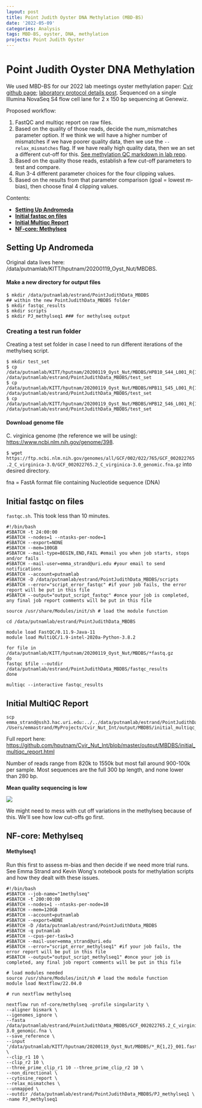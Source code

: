 ```yaml
---
layout: post
title: Point Judith Oyster DNA Methylation (MBD-BS)
date: '2022-05-09'
categories: Analysis
tags: MBD-BS, oyster, DNA, methylation
projects: Point Judith Oyster
---
```


# Point Judith Oyster DNA Methylation

We used MBD-BS for our 2022 lab meetings oyster methylation paper: [Cvir github page](https://github.com/hputnam/Cvir_Nut_Int); [laboratory protocol details post](https://github.com/hputnam/Cvir_Nut_Int#m-schedl-mbdbs-library-preps). Sequenced on a single Illumina NovaSeq S4 flow cell lane for 2 x 150 bp sequencing at Genewiz.

Proposed workflow:  
1. FastQC and multiqc report on raw files.  
2. Based on the quality of those reads, decide the num_mismatches parameter option. If we think we will have a higher number of mismatches if we have poorer quality data, then we use the `--relax_mismatches` flag. If we have really high quality data, then we an set a different cut-off for this. [See methylation QC markdown in lab repo](https://github.com/Putnam-Lab/Lab_Management/blob/master/Bioinformatics_%26_Coding/Workflows/Methylation_QC.md#-nextflow-methylseq-pipeline-methylation-quantification).   
3. Based on the quality those reads, establish a few cut-off parameters to test and compare.    
4. Run 3-4 different parameter choices for the four clipping values.  
5. Based on the results from that parameter comparison (goal = lowest m-bias), then choose final 4 clipping values.  

Contents:  
- [**Setting Up Andromeda**](#Setting_up)  
- [**Initial fastqc on files**](#fastqc)    
- [**Initial Multiqc Report**](#multiqc)    
- [**NF-core: Methylseq**](#methylseq)    

## <a name="Setting_up"></a> **Setting Up Andromeda**

Original data lives here: /data/putnamlab/KITT/hputnam/20200119_Oyst_Nut/MBDBS.

#### Make a new directory for output files

```
$ mkdir /data/putnamlab/estrand/PointJudithData_MBDBS
## within the new PointJudithData_MBDBS folder
$ mkdir fastqc_results
$ mkdir scripts
$ mkdir PJ_methylseq1 ### for methylseq output
```

### Creating a test run folder

Creating a test set folder in case I need to run different iterations of the methylseq script.

```
$ mkdir test_set
$ cp /data/putnamlab/KITT/hputnam/20200119_Oyst_Nut/MBDBS/HPB10_S44_L001_R{1,2}_001.fastq.gz /data/putnamlab/estrand/PointJudithData_MBDBS/test_set
$ cp /data/putnamlab/KITT/hputnam/20200119_Oyst_Nut/MBDBS/HPB11_S45_L001_R{1,2}_001.fastq.gz /data/putnamlab/estrand/PointJudithData_MBDBS/test_set
$ cp /data/putnamlab/KITT/hputnam/20200119_Oyst_Nut/MBDBS/HPB12_S46_L001_R{1,2}_001.fastq.gz /data/putnamlab/estrand/PointJudithData_MBDBS/test_set
```

#### Download genome file  

C. virginica genome (the reference we will be using): https://www.ncbi.nlm.nih.gov/genome/398.

`$ wget https://ftp.ncbi.nlm.nih.gov/genomes/all/GCF/002/022/765/GCF_002022765.2_C_virginica-3.0/GCF_002022765.2_C_virginica-3.0_genomic.fna.gz` into desired directory.   

fna = FastA format file containing Nucleotide sequence (DNA)

## <a name="fastqc"></a> **Initial fastqc on files**

`fastqc.sh`.  This took less than 10 minutes.

```
#!/bin/bash
#SBATCH -t 24:00:00
#SBATCH --nodes=1 --ntasks-per-node=1
#SBATCH --export=NONE
#SBATCH --mem=100GB
#SBATCH --mail-type=BEGIN,END,FAIL #email you when job starts, stops and/or fails
#SBATCH --mail-user=emma_strand@uri.edu #your email to send notifications
#SBATCH --account=putnamlab
#SBATCH -D /data/putnamlab/estrand/PointJudithData_MBDBS/scripts               
#SBATCH --error="script_error_fastqc" #if your job fails, the error report will be put in this file
#SBATCH --output="output_script_fastqc" #once your job is completed, any final job report comments will be put in this file

source /usr/share/Modules/init/sh # load the module function

cd /data/putnamlab/estrand/PointJudithData_MBDBS

module load FastQC/0.11.9-Java-11
module load MultiQC/1.9-intel-2020a-Python-3.8.2

for file in /data/putnamlab/KITT/hputnam/20200119_Oyst_Nut/MBDBS/*fastq.gz
do
fastqc $file --outdir /data/putnamlab/estrand/PointJudithData_MBDBS/fastqc_results         
done

multiqc --interactive fastqc_results
```

## <a name="multiqc"></a> **Initial MultiQC Report**

```
scp emma_strand@ssh3.hac.uri.edu:../../data/putnamlab/estrand/PointJudithData_MBDBS/multiqc_report.html /Users/emmastrand/MyProjects/Cvir_Nut_Int/output/MBDBS/initial_multiqc_report.html
```

Full report here: https://github.com/hputnam/Cvir_Nut_Int/blob/master/output/MBDBS/initial_multiqc_report.html

Number of reads range from 820k to 1550k but most fall around 900-100k per sample. Most sequences are the full 300 bp length, and none lower than 280 bp.

**Mean quality sequencing is low**

![](https://github.com/hputnam/Cvir_Nut_Int/blob/master/output/MBDBS/multiqc/mean%20quality.png?raw=true)

We might need to mess with cut off variations in the methylseq because of this. We'll see how low cut-offs go first.

## <a name="methylseq"></a> **NF-core: Methylseq**

#### Methylseq1

Run this first to assess m-bias and then decide if we need more trial runs. See Emma Strand and Kevin Wong's notebook posts for methylation scripts and how they dealt with these issues.

```
#!/bin/bash
#SBATCH --job-name="1methylseq"
#SBATCH -t 200:00:00
#SBATCH --nodes=1 --ntasks-per-node=10
#SBATCH --mem=120GB
#SBATCH --account=putnamlab
#SBATCH --export=NONE
#SBATCH -D /data/putnamlab/estrand/PointJudithData_MBDBS
#SBATCH -q putnamlab
#SBATCH --cpus-per-task=3
#SBATCH --mail-user=emma_strand@uri.edu
#SBATCH --error="script_error_methylseq1" #if your job fails, the error report will be put in this file
#SBATCH --output="output_script_methylseq1" #once your job is completed, any final job report comments will be put in this file

# load modules needed
source /usr/share/Modules/init/sh # load the module function
module load Nextflow/22.04.0

# run nextflow methylseq

nextflow run nf-core/methylseq -profile singularity \
--aligner bismark \
--igenomes_ignore \
--fasta /data/putnamlab/estrand/PointJudithData_MBDBS/GCF_002022765.2_C_virginica-3.0_genomic.fna \
--save_reference \
--input '/data/putnamlab/KITT/hputnam/20200119_Oyst_Nut/MBDBS/*_R{1,2}_001.fastq.gz' \
--clip_r1 10 \
--clip_r2 10 \
--three_prime_clip_r1 10 --three_prime_clip_r2 10 \
--non_directional \
--cytosine_report \
--relax_mismatches \
--unmapped \
--outdir /data/putnamlab/estrand/PointJudithData_MBDBS/PJ_methylseq1 \
-name PJ_methylseq1
```
